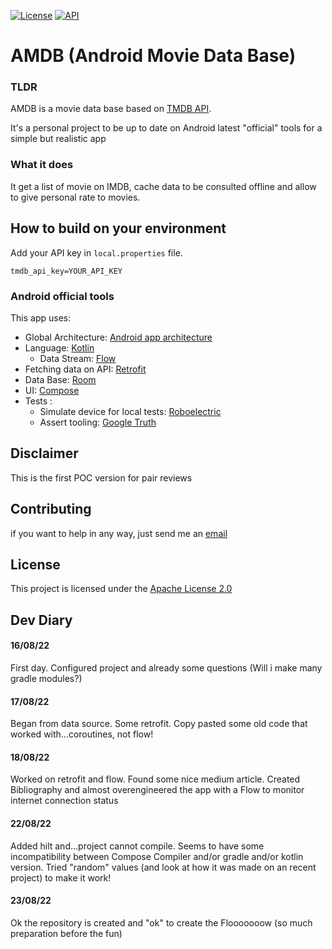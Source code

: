 [![License](https://img.shields.io/badge/License-Apache%202.0-blue.svg)](https://opensource.org/licenses/Apache-2.0)
[![API](https://img.shields.io/badge/API-21%2B-brightgreen.svg?style=flat)](https://android-arsenal.com/api?level=21)

# AMDB (Android Movie Data Base)

### TLDR
AMDB is a movie data base based on [TMDB API](https://developers.themoviedb.org/3). 

It's a personal project to be up to date on Android latest "official" tools for a simple but realistic app

### What it does
It get a list of movie on IMDB, cache data to be consulted offline and allow to give personal rate to movies.

## How to build on your environment
Add your API key in `local.properties` file.
```
tmdb_api_key=YOUR_API_KEY
```

### Android official tools
This app uses:
* Global Architecture: [Android app architecture](https://developer.android.com/topic/architecture)
* Language: [Kotlin](https://developer.android.com/kotlin)
  * Data Stream: [Flow](https://developer.android.com/kotlin/flow)
* Fetching data on API: [Retrofit](https://square.github.io/retrofit/)
* Data Base: [Room](https://developer.android.com/jetpack/androidx/releases/room)
* UI: [Compose](https://developer.android.com/jetpack/compose)
* Tests :
  * Simulate device for local tests: [Roboelectric](http://robolectric.org/)
  * Assert tooling: [Google Truth](https://github.com/google/truth)

## Disclaimer
This is the first POC version for pair reviews

## Contributing
if you want to help in any way, just send me an [email](mailto:pierre@cabnum.fr)

## License
This project is licensed under the [Apache License 2.0](https://opensource.org/licenses/Apache-2.0) 

## Dev Diary

#### 16/08/22
First day. Configured project and already some questions (Will i make many gradle modules?) 

#### 17/08/22
Began from data source. Some retrofit. Copy pasted some old code that worked with...coroutines, not flow!

#### 18/08/22
Worked on retrofit and flow. Found some nice medium article. Created Bibliography and almost overengineered the app with a Flow to monitor internet connection status

#### 22/08/22
Added hilt and...project cannot compile. Seems to have some incompatibility between Compose Compiler and/or gradle and/or kotlin version. Tried "random" values (and look at how it was made on an recent project) to make it work! 

#### 23/08/22
Ok the repository is created and "ok" to create the Flooooooow (so much preparation before the fun)